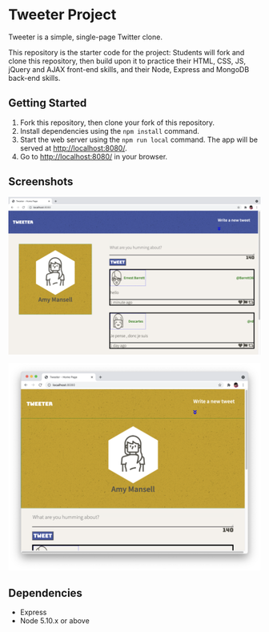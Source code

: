 # Tweeter Project

Tweeter is a simple, single-page Twitter clone.

This repository is the starter code for the project: Students will fork and clone this repository, then build upon it to practice their HTML, CSS, JS, jQuery and AJAX front-end skills, and their Node, Express and MongoDB back-end skills.

## Getting Started

1. Fork this repository, then clone your fork of this repository.
2. Install dependencies using the `npm install` command.
3. Start the web server using the `npm run local` command. The app will be served at <http://localhost:8080/>.
4. Go to <http://localhost:8080/> in your browser.

## Screenshots
!["Screenshot of tweet compose box"](https://github.com/NehaSijaria/tweeter/blob/master/docs/compose-box.png)

!["Screenshot of tweet copage for small devices"](https://github.com/NehaSijaria/tweeter/blob/master/docs/tweet-small-device.png)

## Dependencies

- Express
- Node 5.10.x or above
